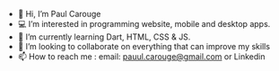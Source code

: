 - 👋 Hi, I’m Paul Carouge
- 💻 I’m interested in programming website, mobile and desktop apps.
- 🌱 I’m currently learning Dart, HTML, CSS & JS.
- 🤝 I’m looking to collaborate on everything that can improve my skills
- 📫 How to reach me : email: pauul.carouge@gmail.com or Linkedin

<!---
HePaulTV/HePaulTV is a ✨ special ✨ repository because its `README.md` (this file) appears on your GitHub profile.
You can click the Preview link to take a look at your changes.
--->
